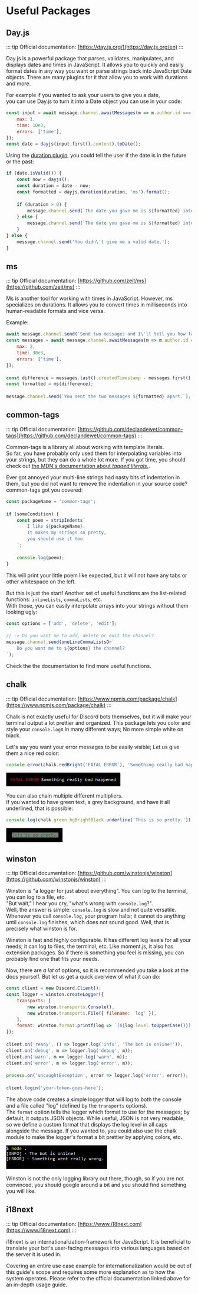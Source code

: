 # Useful Packages

## Day.js

::: tip Official documentation: [https://day.js.org/](https://day.js.org/en) :::

Day.js is a powerful package that parses, validates, manipulates, and displays dates and times in JavaScript. It allows you to quickly and easily format dates in any way you want or parse strings back into JavaScript Date objects. There are many plugins for it that allow you to work with durations and more.

For example if you wanted to ask your users to give you a date,  
you can use Day.js to turn it into a Date object you can use in your code:

```javascript
const input = await message.channel.awaitMessages(m => m.author.id === message.author.id, {
    max: 1,
    time: 10e3,
    errors: ['time'],
});
const date = dayjs(input.first().content).toDate();
```

Using the [duration plugin](https://day.js.org/docs/en/durations/durations), you could tell the user if the date is in the future or the past:

```javascript
if (date.isValid()) {
    const now = dayjs();
    const duration = date - now;
    const formatted = dayjs.duration(duration, 'ms').format();

    if (duration > 0) {
        message.channel.send(`The date you gave me is ${formatted} into the future.`);
    } else {
        message.channel.send(`The date you gave me is ${formatted} into the past.`);
    }
} else {
    message.channel.send('You didn\'t give me a valid date.');
}
```

## ms

::: tip Official documentation: [https://github.com/zeit/ms](https://github.com/zeit/ms) :::

Ms is another tool for working with times in JavaScript. However, ms specializes on durations. It allows you to convert times in milliseconds into human-readable formats and vice versa.

Example:

```javascript
await message.channel.send('Send two messages and I\'ll tell you how far apart you sent them.');
const messages = await message.channel.awaitMessages(m => m.author.id === message.author.id. {
    max: 2,
    time: 30e3,
    errors: ['time'],
});

const difference = messages.last().createdTimestamp - messages.first().createdTimestamp;
const formatted = ms(difference);

message.channel.send(`You sent the two messages ${formatted} apart.`);
```

## common-tags

::: tip Official documentation: [https://github.com/declandewet/common-tags](https://github.com/declandewet/common-tags) :::

Common-tags is a library all about working with template literals.  
So far, you have probably only used them for interpolating variables into your strings, but they can do a whole lot more. If you got time, you should check out [the MDN's documentation about _tagged literals_.](https://developer.mozilla.org/en-US/docs/Web/JavaScript/Reference/Template_literals#Tagged_templates).

Ever got annoyed your multi-line strings had nasty bits of indentation in them, but you did not want to remove the indentation in your source code?  
common-tags got you covered:

```javascript
const packageName = 'common-tags';

if (someCondition) {
    const poem = stripIndents`
        I like ${packageName}.
        It makes my strings so pretty,
        you should use it too.
    `;

    console.log(poem);
}
```

This will print your little poem like expected, but it will not have any tabs or other whitespace on the left.

But this is just the start! Another set of useful functions are the list-related functions: `inlineLists`, `commaLists`, etc.  
With those, you can easily interpolate arrays into your strings without them looking ugly:

```javascript
const options = ['add', 'delete', 'edit'];

// -> Do you want me to add, delete or edit the channel?
message.channel.send(oneLineCommaListsOr`
    Do you want me to ${options} the channel?
`);
```

Check the the documentation to find more useful functions.

## chalk

::: tip Official documentation: [https://www.npmjs.com/package/chalk](https://www.npmjs.com/package/chalk) :::

Chalk is not exactly useful for Discord bots themselves, but it will make your terminal output a lot prettier and organized. This package lets you color and style your `console.log`s in many different ways; No more simple white on black.

Let's say you want your error messages to be easily visible; Let us give them a nice red color:

```javascript
console.error(chalk.redBright('FATAL ERROR'), 'Something really bad happened!');
```

![image of code above](../.gitbook/assets/chalk-red.png)

You can also chain multiple different multipliers.  
If you wanted to have green text, a grey background, and have it all underlined, that is possible:

```javascript
console.log(chalk.green.bgBrightBlack.underline('This is so pretty.'));
```

![image of code above](../.gitbook/assets/chalk-ugly.png)

## winston

::: tip Official documentation: [https://github.com/winstonjs/winston](https://github.com/winstonjs/winston) :::

Winston is "a logger for just about everything". You can log to the terminal, you can log to a file, etc.  
"But wait," I hear you cry, "what's wrong with `console.log`?".  
Well, the answer is simple: `console.log` is slow and not quite versatile. Whenever you call `console.log`, your program halts; it cannot do anything until `console.log` finishes, which does not sound good. Well, that is precisely what winston is for.

Winston is fast and highly configurable. It has different log levels for all your needs; it can log to files, the terminal, etc. Like moment.js, it also has extension packages. So if there is something you feel is missing, you can probably find one that fits your needs.

Now, there are _a lot_ of options, so it is recommended you take a look at the docs yourself. But let us get a quick overview of what it can do:

```javascript
const client = new Discord.Client();
const logger = winston.createLogger({
    transports: [
        new winston.transports.Console(),
        new winston.transports.File({ filename: 'log' }),
    ],
    format: winston.format.printf(log => `[${log.level.toUpperCase()}] - ${log.message}`),
});

client.on('ready', () => logger.log('info', 'The bot is online!'));
client.on('debug', m => logger.log('debug', m));
client.on('warn', m => logger.log('warn', m));
client.on('error', m => logger.log('error', m));

process.on('uncaughtException', error => logger.log('error', error));

client.login('your-token-goes-here');
```

The above code creates a simple logger that will log to both the console and a file called "log" \(defined by the `transports` options\).  
The `format` option tells the logger which format to use for the messages; by default, it outputs JSON objects. While useful, JSON is not very readable, so we define a custom format that displays the log level in all caps alongside the message. If you wanted to, you could also use the chalk module to make the logger's format a bit prettier by applying colors, etc.

![winston example](../.gitbook/assets/winston.png)

Winston is not the only logging library out there, though, so if you are not convinced, you should google around a bit and you should find something you will like.

## i18next

::: tip Official documentation: [https://www.i18next.com](https://www.i18next.com) :::

i18next is an internationalization-framework for JavaScript. It is beneficial to translate your bot's user-facing messages into various languages based on the server it is used in.

Covering an entire use case example for internationalization would be out of this guide's scope and requires some more explanation as to how the system operates. Please refer to the official documentation linked above for an in-depth usage guide.

